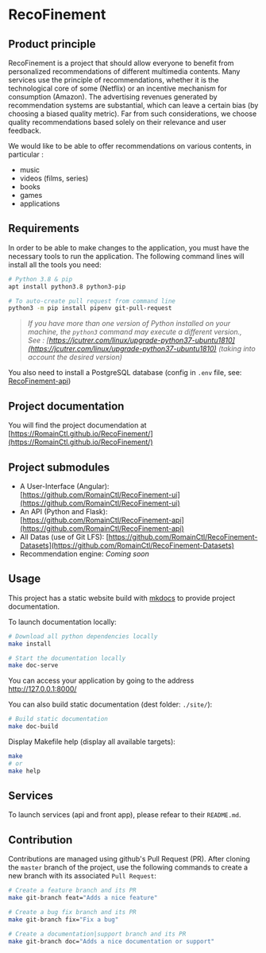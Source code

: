 # RecoFinement

## Product principle

RecoFinement is a project that should allow everyone to benefit from personalized recommendations of different multimedia contents. Many services use the principle of recommendations, whether it is the technological core of some (Netflix) or an incentive mechanism for consumption (Amazon). The advertising revenues generated by recommendation systems are substantial, which can leave a certain bias (by choosing a biased quality metric). Far from such considerations, we choose quality recommendations based solely on their relevance and user feedback.

We would like to be able to offer recommendations on various contents, in particular :
* music
* videos (films, series)
* books
* games
* applications


## Requirements

In order to be able to make changes to the application, you must have the necessary tools to run the application. The following command lines will install all the tools you need:
```bash
# Python 3.8 & pip
apt install python3.8 python3-pip

# To auto-create pull request from command line
python3 -m pip install pipenv git-pull-request
```

> *If you have more than one version of Python installed on your machine, the `python3` command may execute a different version.,* \
*See : [https://jcutrer.com/linux/upgrade-python37-ubuntu1810](https://jcutrer.com/linux/upgrade-python37-ubuntu1810) (taking into account the desired version)*

You also need to install a PostgreSQL database (config in `.env` file, see: [RecoFinement-api](https://github.com/RomainCtl/RecoFinement-api))

## Project documentation

You will find the project documendation at [https://RomainCtl.github.io/RecoFinement/](https://RomainCtl.github.io/RecoFinement/)


## Project submodules

* A User-Interface (Angular): [https://github.com/RomainCtl/RecoFinement-ui](https://github.com/RomainCtl/RecoFinement-ui)
* An API (Python and Flask): [https://github.com/RomainCtl/RecoFinement-api](https://github.com/RomainCtl/RecoFinement-api)
* All Datas (use of Git LFS): [https://github.com/RomainCtl/RecoFinement-Datasets](https://github.com/RomainCtl/RecoFinement-Datasets)
* Recommendation engine: *Coming soon*


## Usage

This project has a static website build with [mkdocs](https://www.mkdocs.org/) to provide project documentation.

To launch documentation locally:
```bash
# Download all python dependencies locally
make install

# Start the documentation locally
make doc-serve
```

You can access your application by going to the address http://127.0.0.1:8000/

You can also build static documentation (dest folder: `./site/`):
```bash
# Build static documentation
make doc-build
```

Display Makefile help (display all available targets):
```bash
make
# or
make help
```

## Services

To launch services (api and front app), please refear to their `README.md`.


## Contribution

Contributions are managed using github's Pull Request (PR). After cloning the `master` branch of the project, use the following commands to create a new branch with its associated `Pull Request`:

```bash
# Create a feature branch and its PR
make git-branch feat="Adds a nice feature"

# Create a bug fix branch and its PR
make git-branch fix="Fix a bug"

# Create a documentation|support branch and its PR
make git-branch doc="Adds a nice documentation or support"
```